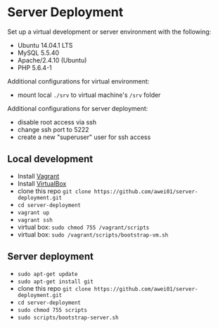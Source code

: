 # Server Deployment #

Set up a virtual development or server environment with the following:
* Ubuntu 14.04.1 LTS
* MySQL 5.5.40
* Apache/2.4.10 (Ubuntu)
* PHP 5.6.4-1

Additional configurations for virtual environment:
* mount local `./srv` to virtual machine's `/srv` folder

Additional configurations for server deployment:
* disable root access via ssh
* change ssh port to 5222
* create a new "superuser" user for ssh access

## Local development ##
* Install [Vagrant](http://www.vagrantup.com)
* Install [VirtualBox](https://www.virtualbox.org/)
* clone this repo `git clone https://github.com/awei01/server-deployment.git`
* `cd server-deployment`
* `vagrant up`
* `vagrant ssh`
* virtual box: `sudo chmod 755 /vagrant/scripts`
* virtual box: `sudo /vagrant/scripts/bootstrap-vm.sh`

## Server deployment ##
* `sudo apt-get update`
* `sudo apt-get install git`
* clone this repo `git clone https://github.com/awei01/server-deployment.git`
* `cd server-deployment`
* `sudo chmod 755 scripts`
* `sudo scripts/bootstrap-server.sh`

